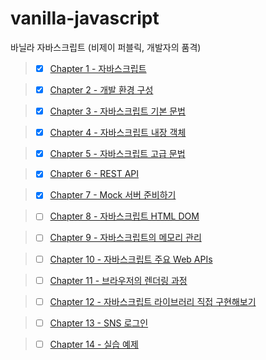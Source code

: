 # vanilla-javascript

바닐라 자바스크립트 (비제이 퍼블릭, 개발자의 품격)

> - [x] [Chapter 1 - 자바스크립트](https://github.com/ding-co/vanilla-javascript/tree/main/code/ch01)

> - [x] [Chapter 2 - 개발 환경 구성](https://github.com/ding-co/vanilla-javascript/tree/main/code/ch02)

> - [x] [Chapter 3 - 자바스크립트 기본 문법](https://github.com/ding-co/vanilla-javascript/tree/main/code/ch03)

> - [x] [Chapter 4 - 자바스크립트 내장 객체](https://github.com/ding-co/vanilla-javascript/tree/main/code/ch04)

> - [x] [Chapter 5 - 자바스크립트 고급 문법](https://github.com/ding-co/vanilla-javascript/tree/main/code/ch05)

> - [x] [Chapter 6 - REST API](https://github.com/ding-co/vanilla-javascript/tree/main/code/ch06)

> - [x] [Chapter 7 - Mock 서버 준비하기](https://github.com/ding-co/vanilla-javascript/tree/main/code/ch07)

> - [ ] [Chapter 8 - 자바스크립트 HTML DOM](https://github.com/ding-co/vanilla-javascript/tree/main/code/ch08)

> - [ ] [Chapter 9 - 자바스크립트의 메모리 관리](https://github.com/ding-co/vanilla-javascript/tree/main/code/ch09)

> - [ ] [Chapter 10 - 자바스크립트 주요 Web APIs](https://github.com/ding-co/vanilla-javascript/tree/main/code/ch10)

> - [ ] [Chapter 11 - 브라우저의 렌더링 과정](https://github.com/ding-co/vanilla-javascript/tree/main/code/ch11)

> - [ ] [Chapter 12 - 자바스크립트 라이브러리 직접 구현해보기](https://github.com/ding-co/vanilla-javascript/tree/main/code/ch12)

> - [ ] [Chapter 13 - SNS 로그인](https://github.com/ding-co/vanilla-javascript/tree/main/code/ch13)

> - [ ] [Chapter 14 - 실습 예제](https://github.com/ding-co/vanilla-javascript/tree/main/code/ch14)
